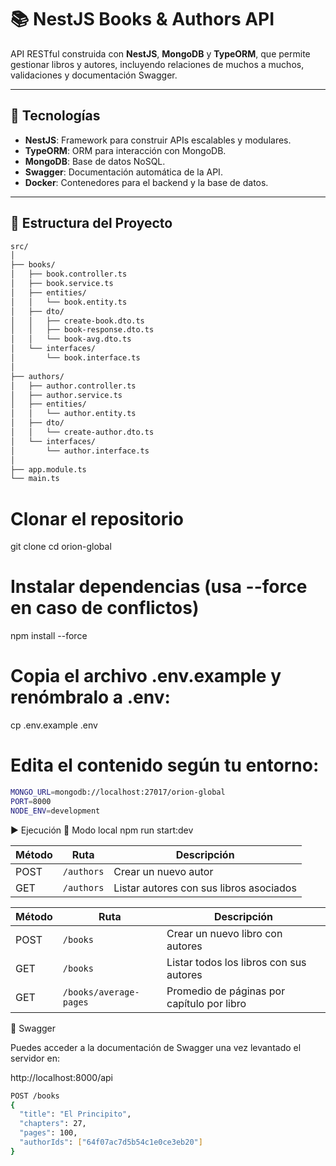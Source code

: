 # 📚 NestJS Books & Authors API

API RESTful construida con **NestJS**, **MongoDB** y **TypeORM**, que permite gestionar libros y autores, incluyendo relaciones de muchos a muchos, validaciones y documentación Swagger.

---

## 🚀 Tecnologías

- **NestJS**: Framework para construir APIs escalables y modulares.
- **TypeORM**: ORM para interacción con MongoDB.
- **MongoDB**: Base de datos NoSQL.
- **Swagger**: Documentación automática de la API.
- **Docker**: Contenedores para el backend y la base de datos.

---

## 📁 Estructura del Proyecto

```bash
src/
│
├── books/
│   ├── book.controller.ts
│   ├── book.service.ts
│   ├── entities/
│   │   └── book.entity.ts
│   ├── dto/
│   │   ├── create-book.dto.ts
│   │   ├── book-response.dto.ts
│   │   └── book-avg.dto.ts
│   └── interfaces/
│       └── book.interface.ts
│
├── authors/
│   ├── author.controller.ts
│   ├── author.service.ts
│   ├── entities/
│   │   └── author.entity.ts
│   ├── dto/
│   │   └── create-author.dto.ts
│   └── interfaces/
│       └── author.interface.ts
│
├── app.module.ts
└── main.ts

```

# Clonar el repositorio
git clone <URL-del-repo>
cd orion-global

# Instalar dependencias (usa --force en caso de conflictos)
npm install --force

# Copia el archivo .env.example y renómbralo a .env:
cp .env.example .env
# Edita el contenido según tu entorno:
```bash
MONGO_URL=mongodb://localhost:27017/orion-global
PORT=8000
NODE_ENV=development
```

▶️ Ejecución
🔌 Modo local
npm run start:dev

| Método | Ruta       | Descripción                             |
| ------ | ---------- | --------------------------------------- |
| POST   | `/authors` | Crear un nuevo autor                    |
| GET    | `/authors` | Listar autores con sus libros asociados |


| Método | Ruta                   | Descripción                                |
| ------ | ---------------------- | ------------------------------------------ |
| POST   | `/books`               | Crear un nuevo libro con autores           |
| GET    | `/books`               | Listar todos los libros con sus autores    |
| GET    | `/books/average-pages` | Promedio de páginas por capítulo por libro |

📝 Swagger

Puedes acceder a la documentación de Swagger una vez levantado el servidor en:

http://localhost:8000/api

```bash
POST /books
{
  "title": "El Principito",
  "chapters": 27,
  "pages": 100,
  "authorIds": ["64f07ac7d5b54c1e0ce3eb20"]
}
```
